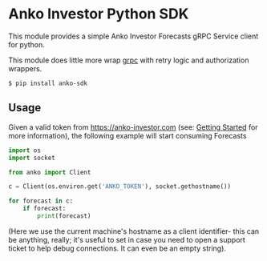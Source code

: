 # Anko Investor Python SDK

This module provides a simple Anko Investor Forecasts gRPC Service client for python.

This module does little more wrap [grpc](https://pypi.org/project/grpcio/) with retry logic and authorization wrappers.

```
$ pip install anko-sdk
```

## Usage

Given a valid token from https://anko-investor.com (see: [Getting Started](https://github.com/anglo-korean/documentation#getting-started) for more information), the following example will start consuming Forecasts

```python
import os
import socket

from anko import Client

c = Client(os.environ.get('ANKO_TOKEN'), socket.gethostname())

for forecast in c:
    if forecast:
        print(forecast)

```

(Here we use the current machine's hostname as a client identifier- this can be anything, really; it's useful to set in case you need to open a support ticket to help debug connections. It can even be an empty string).
